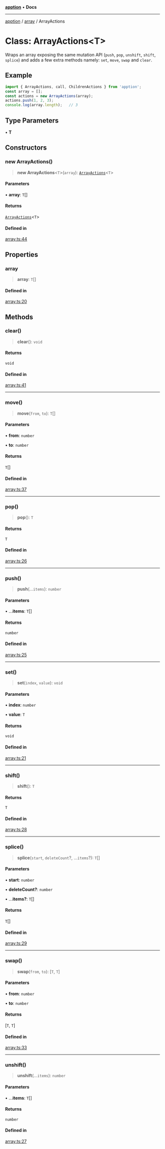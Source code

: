 [**apption**](../../README.md) • **Docs**

***

[apption](../../modules.md) / [array](../README.md) / ArrayActions

# Class: ArrayActions\<T\>

Wraps an array exposing the same mutation API (`push`, `pop`, `unshift`, `shift`, `splice`) 
and adds a few extra methods namely: `set`, `move`, `swap` and `clear`.

## Example

```ts
import { ArrayActions, call, ChildrenActions } from 'apption';
const array = [];
const actions = new ArrayActions(array);
actions.push(1, 2, 3);
console.log(array.length);   // 3
```

## Type Parameters

• **T**

## Constructors

### new ArrayActions()

> **new ArrayActions**\<`T`\>(`array`): [`ArrayActions`](ArrayActions.md)\<`T`\>

#### Parameters

• **array**: `T`[]

#### Returns

[`ArrayActions`](ArrayActions.md)\<`T`\>

#### Defined in

[array.ts:44](https://github.com/mksunny1/apption/blob/3d0322baa807496b8ecfb44bd80265a9049ec621/src/array.ts#L44)

## Properties

### array

> **array**: `T`[]

#### Defined in

[array.ts:20](https://github.com/mksunny1/apption/blob/3d0322baa807496b8ecfb44bd80265a9049ec621/src/array.ts#L20)

## Methods

### clear()

> **clear**(): `void`

#### Returns

`void`

#### Defined in

[array.ts:41](https://github.com/mksunny1/apption/blob/3d0322baa807496b8ecfb44bd80265a9049ec621/src/array.ts#L41)

***

### move()

> **move**(`from`, `to`): `T`[]

#### Parameters

• **from**: `number`

• **to**: `number`

#### Returns

`T`[]

#### Defined in

[array.ts:37](https://github.com/mksunny1/apption/blob/3d0322baa807496b8ecfb44bd80265a9049ec621/src/array.ts#L37)

***

### pop()

> **pop**(): `T`

#### Returns

`T`

#### Defined in

[array.ts:26](https://github.com/mksunny1/apption/blob/3d0322baa807496b8ecfb44bd80265a9049ec621/src/array.ts#L26)

***

### push()

> **push**(...`items`): `number`

#### Parameters

• ...**items**: `T`[]

#### Returns

`number`

#### Defined in

[array.ts:25](https://github.com/mksunny1/apption/blob/3d0322baa807496b8ecfb44bd80265a9049ec621/src/array.ts#L25)

***

### set()

> **set**(`index`, `value`): `void`

#### Parameters

• **index**: `number`

• **value**: `T`

#### Returns

`void`

#### Defined in

[array.ts:21](https://github.com/mksunny1/apption/blob/3d0322baa807496b8ecfb44bd80265a9049ec621/src/array.ts#L21)

***

### shift()

> **shift**(): `T`

#### Returns

`T`

#### Defined in

[array.ts:28](https://github.com/mksunny1/apption/blob/3d0322baa807496b8ecfb44bd80265a9049ec621/src/array.ts#L28)

***

### splice()

> **splice**(`start`, `deleteCount`?, ...`items`?): `T`[]

#### Parameters

• **start**: `number`

• **deleteCount?**: `number`

• ...**items?**: `T`[]

#### Returns

`T`[]

#### Defined in

[array.ts:29](https://github.com/mksunny1/apption/blob/3d0322baa807496b8ecfb44bd80265a9049ec621/src/array.ts#L29)

***

### swap()

> **swap**(`from`, `to`): [`T`, `T`]

#### Parameters

• **from**: `number`

• **to**: `number`

#### Returns

[`T`, `T`]

#### Defined in

[array.ts:33](https://github.com/mksunny1/apption/blob/3d0322baa807496b8ecfb44bd80265a9049ec621/src/array.ts#L33)

***

### unshift()

> **unshift**(...`items`): `number`

#### Parameters

• ...**items**: `T`[]

#### Returns

`number`

#### Defined in

[array.ts:27](https://github.com/mksunny1/apption/blob/3d0322baa807496b8ecfb44bd80265a9049ec621/src/array.ts#L27)

